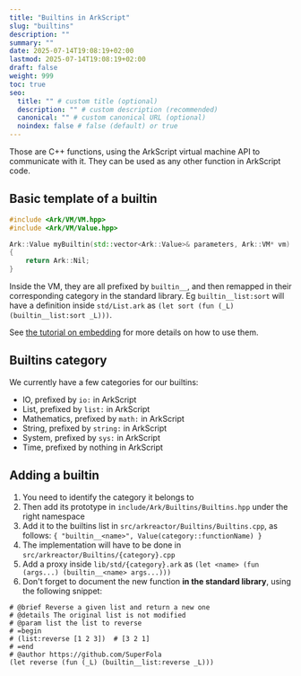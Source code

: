 ```yaml
---
title: "Builtins in ArkScript"
slug: "builtins"
description: ""
summary: ""
date: 2025-07-14T19:08:19+02:00
lastmod: 2025-07-14T19:08:19+02:00
draft: false
weight: 999
toc: true
seo:
  title: "" # custom title (optional)
  description: "" # custom description (recommended)
  canonical: "" # custom canonical URL (optional)
  noindex: false # false (default) or true
---
```


Those are C++ functions, using the ArkScript virtual machine API to communicate with it. They can be used as any other function in ArkScript code.

## Basic template of a builtin

```cpp
#include <Ark/VM/VM.hpp>
#include <Ark/VM/Value.hpp>

Ark::Value myBuiltin(std::vector<Ark::Value>& parameters, Ark::VM* vm)
{
    return Ark::Nil;
}
```

Inside the VM, they are all prefixed by `builtin__`, and then remapped in their corresponding category in the standard library. Eg `builtin__list:sort` will have a definition inside `std/List.ark` as `(let sort (fun (_L) (builtin__list:sort _L)))`.

See [the tutorial on embedding](/docs/tutorials/embedding) for more details on how to use them.

## Builtins category

We currently have a few categories for our builtins:

- IO, prefixed by `io:` in ArkScript
- List, prefixed by `list:` in ArkScript
- Mathematics, prefixed by `math:` in ArkScript
- String, prefixed by `string:` in ArkScript
- System, prefixed by `sys:` in ArkScript
- Time, prefixed by nothing in ArkScript

## Adding a builtin

1. You need to identify the category it belongs to
2. Then add its prototype in `include/Ark/Builtins/Builtins.hpp` under the right namespace
3. Add it to the builtins list in `src/arkreactor/Builtins/Builtins.cpp`, as follows: `{ "builtin__<name>", Value(category::functionName) }`
4. The implementation will have to be done in `src/arkreactor/Builtins/{category}.cpp`
5. Add a proxy inside `lib/std/{category}.ark` as `(let <name> (fun (args...) (builtin__<name> args...)))`
5. Don't forget to document the new function **in the standard library**, using the following snippet:

```
# @brief Reverse a given list and return a new one
# @details The original list is not modified
# @param list the list to reverse
# =begin
# (list:reverse [1 2 3])  # [3 2 1]
# =end
# @author https://github.com/SuperFola
(let reverse (fun (_L) (builtin__list:reverse _L)))
```

